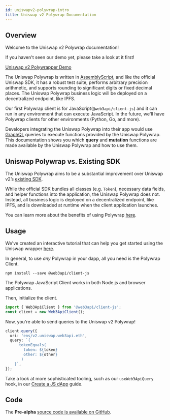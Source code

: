 ```yaml
---
id: uniswapv2-polywrap-intro
title: Uniswap v2 Polywrap Documentation
---
```


## Overview

Welcome to the Uniswap v2 Polywrap documentation!

If you haven't seen our demo yet, please take a look at it first!

[Uniswap v2 Polywrapper Demo](https://demo.uniswapv2.polywrap.io/#/swap)

The Uniswap Polywrap is written in [AssemblyScript](https://www.assemblyscript.org/), and like the official Uniswap SDK, it has a robust test suite, performs arbitrary precision arithmetic, and supports rounding to significant digits or fixed decimal places. The Uniswap Polywrap business logic will be deployed on a decentralized endpoint, like IPFS.

Our first Polywrap client is for JavaScript(`@web3api/client-js`) and it can run in any environment that can execute JavaScript. In the future, we'll have Polywrap clients for other environments (Python, Go, and more).

Developers integrating the Uniswap Polywrap into their app would use [GraphQL](https://graphql.org/) queries to execute functions provided by the Uniswap Polywrap. This documentation shows you which **query** and **mutation** functions are made available by the Uniswap Polywrap and how to use them.

## Uniswap Polywrap vs. Existing SDK

The Uniswap Polywrap aims to be a substantial improvement over Uniswap v2’s [existing SDK](https://uniswap.org/docs/v2/SDK/getting-started/).

While the official SDK bundles all classes (e.g. `Token`), necessary data fields, and helper functions into the application, the Uniswap Polywrap does not. Instead, all business logic is deployed on a decentralized endpoint, like IPFS, and is downloaded at runtime when the client application launches.

You can learn more about the benefits of using Polywrap [here](/).

## Usage

We've created an interactive tutorial that can help you get started using the Uniswap wrapper [here](https://github.com/polywrap/uni-workshop).

In general, to use _any_ Polywrap in your dapp, all you need is the Polywrap Client.

```
npm install --save @web3api/client-js
```

The Polywrap JavaScript Client works in both Node.js and browser applications.

Then, initialize the client.

```typescript
import { Web3ApiClient } from '@web3api/client-js';
const client = new Web3ApiClient();
```

Now, you're able to send queries to the Uniswap v2 Polywrap!

```typescript
client.query({
  uri: 'ens/v2.uniswap.web3api.eth',
  query: `{
      tokenEquals(
        token: ${token}
        other: ${other}
       )
 	}`,
});
```

Take a look at more sophisticated tooling, such as our `useWeb3ApiQuery` hook, in our [Create a JS dApp](/guides/create-js-dapp/install-client) guide.

## Code

The **Pre-alpha** [source code is available on GitHub](https://github.com/polywrap/monorepo/tree/prealpha/packages/apis/uniswapv2).
